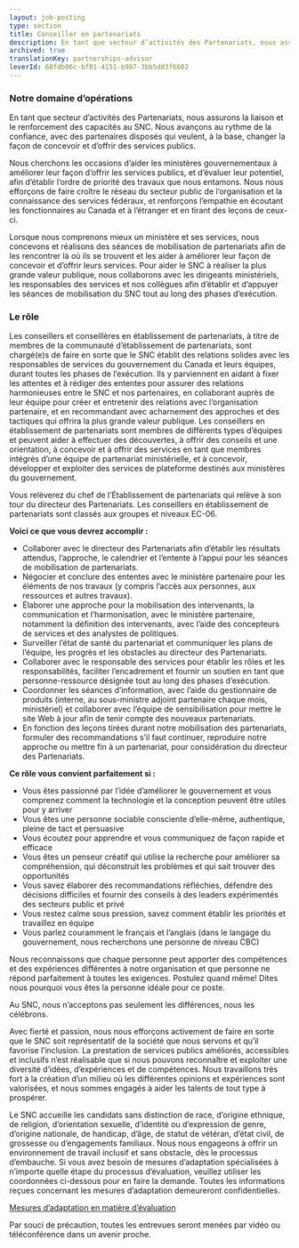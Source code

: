 ```yaml
---
layout: job-posting
type: section
title: Conseiller en partenariats
description: En tant que secteur d’activités des Partenariats, nous assurons la liaison et le renforcement des capacités au SNC. Nous avançons au rythme de la confiance, avec des partenaires disposés qui veulent, à la base, changer la façon de concevoir et d’offrir des services publics.
archived: true
translationKey: partnerships-advisor
leverId: 68fdb06c-bf01-4151-b997-3bb5dd3f6602
---
```


### Notre domaine d’opérations

En tant que secteur d’activités des Partenariats, nous assurons la liaison et le renforcement des capacités au SNC. Nous avançons au rythme de la confiance, avec des partenaires disposés qui veulent, à la base, changer la façon de concevoir et d’offrir des services publics.

Nous cherchons les occasions d’aider les ministères gouvernementaux à améliorer leur façon d’offrir les services publics, et d’évaluer leur potentiel, afin d’établir l’ordre de priorité des travaux que nous entamons. Nous nous efforçons de faire croître le réseau du secteur public de l’organisation et la connaissance des services fédéraux, et renforçons l’empathie en écoutant les fonctionnaires au Canada et à l’étranger et en tirant des leçons de ceux-ci.

Lorsque nous comprenons mieux un ministère et ses services, nous concevons et réalisons des séances de mobilisation de partenariats afin de les rencontrer là où ils se trouvent et les aider à améliorer leur façon de concevoir et d’offrir leurs services. Pour aider le SNC à réaliser la plus grande valeur publique, nous collaborons avec les dirigeants ministériels, les responsables des services et nos collègues afin d’établir et d’appuyer les séances de mobilisation du SNC tout au long des phases d’exécution.

### Le rôle

Les conseillers et conseillères en établissement de partenariats, à titre de membres de la communauté d’établissement de partenariats, sont chargé(e)s de faire en sorte que le SNC établit des relations solides avec les responsables de services du gouvernement du Canada et leurs équipes, durant toutes les phases de l’exécution. Ils y parviennent en aidant à fixer les attentes et à rédiger des ententes pour assurer des relations harmonieuses entre le SNC et nos partenaires, en collaborant auprès de leur équipe pour créer et entretenir des relations avec l’organisation partenaire, et en recommandant avec acharnement des approches et des tactiques qui offrira la plus grande valeur publique. Les conseillers en établissement de partenariats sont membres de différents types d’équipes et peuvent aider à effectuer des découvertes, à offrir des conseils et une orientation, à concevoir et à offrir des services en tant que membres intégrés d’une équipe de partenariat ministérielle, et à concevoir, développer et exploiter des services de plateforme destinés aux ministères du gouvernement.

Vous relèverez du chef de l’Établissement de partenariats qui relève à son tour du directeur des Partenariats. Les conseillers en établissement de partenariats sont classés aux groupes et niveaux EC-06.

**Voici ce que vous devrez accomplir :**

* Collaborer avec le directeur des Partenariats afin d’établir les résultats attendus, l’approche, le calendrier et l’entente à l’appui pour les séances de mobilisation de partenariats.
* Négocier et conclure des ententes avec le ministère partenaire pour les éléments de nos travaux (y compris l’accès aux personnes, aux ressources et autres travaux).
* Élaborer une approche pour la mobilisation des intervenants, la communication et l’harmonisation, avec le ministère partenaire, notamment la définition des intervenants, avec l’aide des concepteurs de services et des analystes de politiques.
* Surveiller l’état de santé du partenariat et communiquer les plans de l’équipe, les progrès et les obstacles au directeur des Partenariats.
* Collaborer avec le responsable des services pour établir les rôles et les responsabilités, faciliter l’encadrement et fournir un soutien en tant que personne-ressource désignée tout au long des phases d’exécution.
* Coordonner les séances d’information, avec l’aide du gestionnaire de produits (interne, au sous-ministre adjoint partenaire chaque mois, ministériel) et collaborer avec l’équipe de sensibilisation pour mettre le site Web à jour afin de tenir compte des nouveaux partenariats.
* En fonction des leçons tirées durant notre mobilisation des partenariats, formuler des recommandations s’il faut continuer, reproduire notre approche ou mettre fin à un partenariat, pour considération du directeur des Partenariats.

**Ce rôle vous convient parfaitement si :**

* Vous êtes passionné par l’idée d’améliorer le gouvernement et vous comprenez comment la technologie et la conception peuvent être utiles pour y arriver
* Vous êtes une personne sociable consciente d’elle-même, authentique, pleine de tact et persuasive
* Vous écoutez pour apprendre et vous communiquez de façon rapide et efficace
* Vous êtes un penseur créatif qui utilise la recherche pour améliorer sa compréhension, qui déconstruit les problèmes et qui sait trouver des opportunités
* Vous savez élaborer des recommandations réfléchies, défendre des décisions difficiles et fournir des conseils à des leaders expérimentés des secteurs public et privé
* Vous restez calme sous pression, savez comment établir les priorités et travaillez en équipe
* Vous parlez couramment le français et l’anglais (dans le langage du gouvernement, nous recherchons une personne de niveau CBC)

Nous reconnaissons que chaque personne peut apporter des compétences et des expériences différentes à notre organisation et que personne ne répond parfaitement à toutes les exigences. Postulez quand même! Dites nous pourquoi vous êtes la personne idéale pour ce poste.

Au SNC, nous n’acceptons pas seulement les différences, nous les célébrons.

Avec fierté et passion, nous nous efforçons activement de faire en sorte que le SNC soit représentatif de la société que nous servons et qu’il favorise l’inclusion. La prestation de services publics améliorés, accessibles et inclusifs n’est réalisable que si nous pouvons reconnaître et exploiter une diversité d’idées, d’expériences et de compétences. Nous travaillons très fort à la création d’un milieu où les différentes opinions et expériences sont valorisées, et nous sommes engagés à aider les talents de tout type à prospérer.

Le SNC accueille les candidats sans distinction de race, d’origine ethnique, de religion, d’orientation sexuelle, d’identité ou d’expression de genre, d’origine nationale, de handicap, d’âge, de statut de vétéran, d’état civil, de grossesse ou d’engagements familiaux. Nous nous engageons à offrir un environnement de travail inclusif et sans obstacle, dès le processus d’embauche. Si vous avez besoin de mesures d’adaptation spécialisées à n’importe quelle étape du processus d’évaluation, veuillez utiliser les coordonnées ci-dessous pour en faire la demande. Toutes les informations reçues concernant les mesures d’adaptation demeureront confidentielles.

[Mesures d’adaptation en matière d’évaluation](https://www.canada.ca/fr/commission-fonction-publique/services/mesures-d-adaptation-matiere-evaluation.html)

Par souci de précaution, toutes les entrevues seront menées par vidéo ou téléconférence dans un avenir proche.
